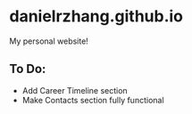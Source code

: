 # danielrzhang.github.io
My personal website! 

## To Do:
* Add Career Timeline section
* Make Contacts section fully functional